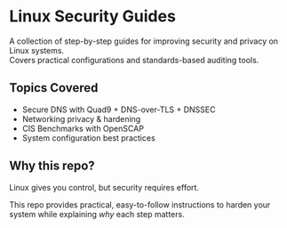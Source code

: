 # Linux Security Guides

A collection of step-by-step guides for improving security and privacy on Linux systems.  
Covers practical configurations and standards-based auditing tools.

## Topics Covered
- Secure DNS with Quad9 + DNS-over-TLS + DNSSEC
- Networking privacy & hardening
- CIS Benchmarks with OpenSCAP
- System configuration best practices

## Why this repo?
Linux gives you control, but security requires effort.  

This repo provides practical, easy-to-follow instructions to harden your system while explaining *why* each step matters.
